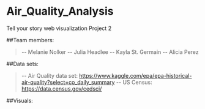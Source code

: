 # Air_Quality_Analysis
Tell your story web visualization Project 2

##Team members:
>-- Melanie Nolker
>-- Julia Headlee
>-- Kayla St. Germain
>-- Alicia Perez

##Data sets:
>-- Air Quality data set: https://www.kaggle.com/epa/epa-historical-air-quality?select=co_daily_summary
>-- US Census: https://data.census.gov/cedsci/

##Visuals:
